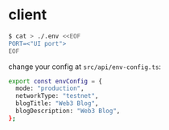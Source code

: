 # client

```sh
$ cat > ./.env <<EOF
PORT=<"UI port">
EOF
```

change your config at `src/api/env-config.ts`:

```sh
export const envConfig = {
  mode: "production",
  networkType: "testnet",
  blogTitle: "Web3 Blog",
  blogDescription: "Web3 Blog",
};
```
